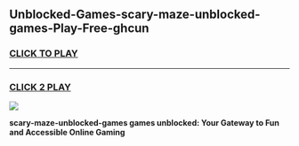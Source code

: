 
## Unblocked-Games-scary-maze-unblocked-games-Play-Free-ghcun
<h3>
<a href="https://premium76.site?title=scary-maze-unblocked-games&ref=10A">CLICK TO PLAY</a></h3>
<hr>

<h3>
<a href="https://premium76.site?title=scary-maze-unblocked-games&ref=10A">CLICK 2 PLAY</a>
  
</h3>

<a href="https://premium76.site?title=scary-maze-unblocked-games&ref=10A"><img src="https://clearcache.store/games.png"></a>


**scary-maze-unblocked-games games unblocked: Your Gateway to Fun and Accessible Online Gaming**
